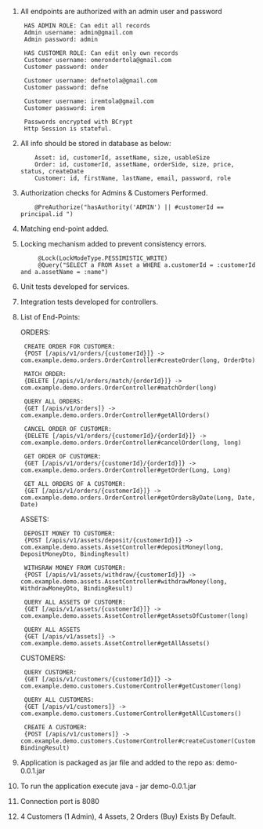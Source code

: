 
1. All endpoints are authorized with an admin user and password

        HAS ADMIN ROLE: Can edit all records
        Admin username: admin@gmail.com
        Admin password: admin
      
        HAS CUSTOMER ROLE: Can edit only own records
        Customer username: omerondertola@gmail.com
        Customer password: onder
        
        Customer username: defnetola@gmail.com
        Customer password: defne
        
        Customer username: iremtola@gmail.com
        Customer password: irem
      
        Passwords encrypted with BCrypt
        Http Session is stateful.

2. All info should be stored in database as below:

           Asset: id, customerId, assetName, size, usableSize
           Order: id, customerId, assetName, orderSide, size, price, status, createDate
           Customer: id, firstName, lastName, email, password, role

4. Authorization checks for Admins & Customers Performed.

           @PreAuthorize("hasAuthority('ADMIN') || #customerId == principal.id ")

5. Matching end-point added.

6. Locking mechanism added to prevent consistency errors.

            @Lock(LockModeType.PESSIMISTIC_WRITE)
            @Query("SELECT a FROM Asset a WHERE a.customerId = :customerId and a.assetName = :name")

7. Unit tests developed for services.

8. Integration tests developed for controllers.

9. List of End-Points:

    ORDERS:

        CREATE ORDER FOR CUSTOMER:
        {POST [/apis/v1/orders/{customerId}]} -> com.example.demo.orders.OrderController#createOrder(long, OrderDto)

        MATCH ORDER:
        {DELETE [/apis/v1/orders/match/{orderId}]} -> com.example.demo.orders.OrderController#matchOrder(long)

        QUERY ALL ORDERS:
        {GET [/apis/v1/orders]} -> com.example.demo.orders.OrderController#getAllOrders()

        CANCEL ORDER OF CUSTOMER:
        {DELETE [/apis/v1/orders/{customerId}/{orderId}]} -> com.example.demo.orders.OrderController#cancelOrder(long, long)

        GET ORDER OF CUSTOMER:
        {GET [/apis/v1/orders/{customerId}/{orderId}]} -> com.example.demo.orders.OrderController#getOrder(Long, Long)

        GET ALL ORDERS OF A CUSTOMER:
        {GET [/apis/v1/orders/{customerId}]} -> com.example.demo.orders.OrderController#getOrdersByDate(Long, Date, Date)

    ASSETS:

        DEPOSIT MONEY TO CUSTOMER:
        {POST [/apis/v1/assets/deposit/{customerId}]} -> com.example.demo.assets.AssetController#depositMoney(long, DepositMoneyDto, BindingResult)

        WITHSRAW MONEY FROM CUSTOMER:
        {POST [/apis/v1/assets/withdraw/{customerId}]} -> com.example.demo.assets.AssetController#withdrawMoney(long, WithdrawMoneyDto, BindingResult)

        QUERY ALL ASSETS OF CUSTOMER:
        {GET [/apis/v1/assets/{customerId}]} -> com.example.demo.assets.AssetController#getAssetsOfCustomer(long)

        QUERY ALL ASSETS
        {GET [/apis/v1/assets]} -> com.example.demo.assets.AssetController#getAllAssets()

    CUSTOMERS:

        QUERY CUSTOMER:
        {GET [/apis/v1/customers/{customerId}]} -> com.example.demo.customers.CustomerController#getCustomer(long)

        QUERY ALL CUSTOMERS:
        {GET [/apis/v1/customers]} -> com.example.demo.customers.CustomerController#getAllCustomers()

        CREATE A CUSTOMER:
        {POST [/apis/v1/customers]} -> com.example.demo.customers.CustomerController#createCustomer(Customer, BindingResult)      
      
      
11. Application is packaged as jar file and added to the repo as: demo-0.0.1.jar
    
12. To run the application execute java - jar demo-0.0.1.jar

13. Connection port is 8080

14. 4 Customers (1 Admin), 4 Assets, 2 Orders (Buy) Exists By Default.
    
   
